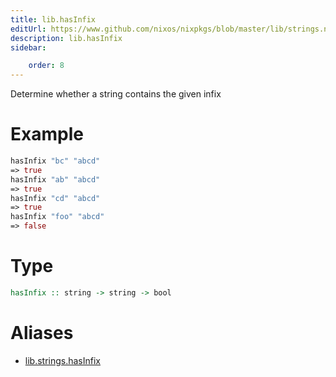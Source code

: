 ```yaml
---
title: lib.hasInfix
editUrl: https://www.github.com/nixos/nixpkgs/blob/master/lib/strings.nix#L449C14
description: lib.hasInfix
sidebar:

    order: 8
---
```


Determine whether a string contains the given infix

# Example

```nix
hasInfix "bc" "abcd"
=> true
hasInfix "ab" "abcd"
=> true
hasInfix "cd" "abcd"
=> true
hasInfix "foo" "abcd"
=> false
```

# Type

```haskell
hasInfix :: string -> string -> bool
```


# Aliases

- [lib.strings.hasInfix](reference/lib/strings/lib-strings-hasInfix)


